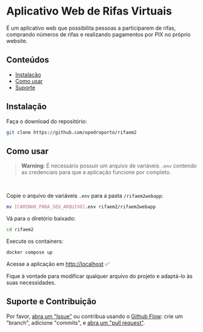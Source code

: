 # Aplicativo Web de Rifas Virtuais

É um aplicativo web que possibilita pessoas a participarem de rifas, comprando números de rifas e realizando pagamentos por PIX no próprio website.

## Conteúdos

- [Instalação](#instalacao)
- [Como usar](#uso)
- [Suporte](#suporte)

<a name="instalacao"/>

## Instalação

Faça o download do repositório:

```sh
git clone https://github.com/opedroporto/rifaem2
```

<a name="uso"/>
         
## Como usar
> **Warning**: É necessário possuir um arquivo de variáveis `.env` contendo as credenciais para que a aplicação funcione por completo.
<br>

Copie o arquivo de variáveis `.env` para a pasta `/rifaem2webapp`:

```sh
mv [CAMINHO_PARA_SEU_ARQUIVO].env rifaem2/rifaem2webapp
```

Vá para o diretório baixado:
```sh
cd rifaem2
```

Execute os containers:
```sh
docker compose up
```

Acesse a aplicação em [http://localhost](http://localhost) :white_check_mark:

Fique à vontade para modificar qualquer arquivo do projeto e adaptá-lo às suas necessidades.

<a name="suporte"/>

## Suporte e Contribuição

Por favor, [abra um "Issue"](https://github.com/opedroporto/rifaem2/issues) ou contribua usando o [Github Flow](https://guides.github.com/introduction/flow/): crie um "branch", adicione "commits", e [abra um "pull request"](https://github.com/opedroporto/rifaem2/compare).

